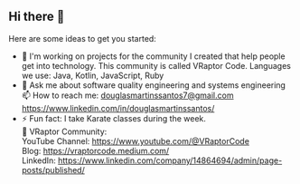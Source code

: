 ## Hi there 👋

Here are some ideas to get you started:

- 🔭 I'm working on projects for the community I created that help people get into technology. This community is called VRaptor Code. Languages ​​we use: Java, Kotlin, JavaScript, Ruby
- 💬 Ask me about software quality engineering and systems engineering
📫 How to reach me: douglasmartinssantos7@gmail.com  
https://www.linkedin.com/in/douglasmartinssantos/
- ⚡ Fun fact: I take Karate classes during the week.  
🦖 VRaptor Community:  
YouTube Channel: https://www.youtube.com/@VRaptorCode  
Blog: https://vraptorcode.medium.com/  
LinkedIn: https://www.linkedin.com/company/14864694/admin/page-posts/published/

